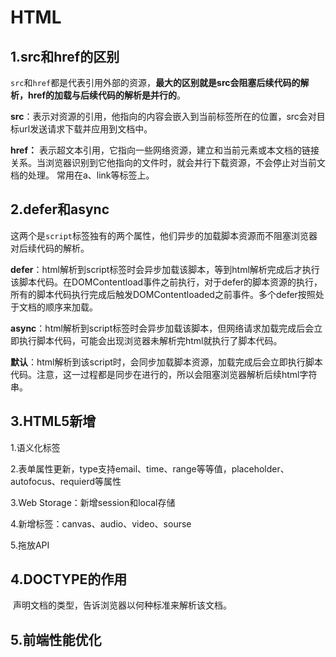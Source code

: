 # HTML

## 1.src和href的区别

`src`和`href`都是代表引用外部的资源，**最大的区别就是src会阻塞后续代码的解析，href的加载与后续代码的解析是并行的**。

**src**：表示对资源的引用，他指向的内容会嵌入到当前标签所在的位置，src会对目标url发送请求下载并应用到文档中。

**href：** 表示超文本引用，它指向一些网络资源，建立和当前元素或本文档的链接关系。当浏览器识别到它他指向的⽂件时，就会并⾏下载资源，不会停⽌对当前⽂档的处理。 常用在a、link等标签上。

## 2.defer和async

​	这两个是`script`标签独有的两个属性，他们异步的加载脚本资源而不阻塞浏览器对后续代码的解析。

**defer**：html解析到script标签时会异步加载该脚本，等到html解析完成后才执行该脚本代码。在DOMContentload事件之前执行，对于defer的脚本资源的执行，所有的脚本代码执行完成后触发DOMContentloaded之前事件。多个defer按照处于文档的顺序来加载。

**async**：html解析到script标签时会异步加载该脚本，但网络请求加载完成后会立即执行脚本代码，可能会出现浏览器未解析完html就执行了脚本代码。

**默认**：html解析到该script时，会同步加载脚本资源，加载完成后会立即执行脚本代码。注意，这一过程都是同步在进行的，所以会阻塞浏览器解析后续html字符串。

## 3.HTML5新增

1.语义化标签

2.表单属性更新，type支持email、time、range等等值，placeholder、autofocus、requierd等属性

3.Web Storage：新增session和local存储

4.新增标签：canvas、audio、video、sourse

5.拖放API

## 4.DOCTYPE的作用

​	声明文档的类型，告诉浏览器以何种标准来解析该文档。

## 5.前端性能优化
